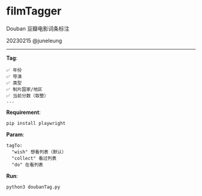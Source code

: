 # filmTagger

Douban 豆瓣电影词条标注

20230215
@juneleung

---

**Tag**:
```
✅ 年份
✅ 导演
✅ 类型
✅ 制片国家/地区
✅ 当前分数（取整）
...
```

**Requirement**:
```
pip install playwright
```

**Param**:
```
tagTo:
  "wish" 想看列表（默认）
  "collect" 看过列表
  "do" 在看列表
```

**Run**:
```
python3 doubanTag.py
```
